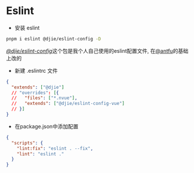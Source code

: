 # Eslint

- 安装 eslint

```sh
pnpm i eslint @djie/eslint-config -D
```
 [*@djie/eslint-config*](https://github.com/laihaojie/eslint-config)这个包是我个人自己使用的eslint配置文件, 在[@antfu](https://github.com/antfu/eslint-config)的基础上改的


- 新建 .eslintrc 文件
```json
{
  "extends": ["@djie"]
  // "overrides": [{
  //   "files": ["*.nvue"],
  //   "extends": ["@djie/eslint-config-vue"]
  // }]
}
```

- 在package.json中添加配置
```json
{
  "scripts": {
    "lint:fix": "eslint . --fix",
    "lint": "eslint ."
  }
}
```